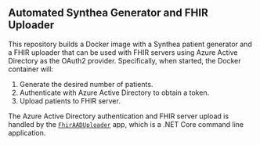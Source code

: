 Automated Synthea Generator and FHIR Uploader
---------------------------------------------

This repository builds a Docker image with a Synthea patient generator and a FHIR uploader that can be used with FHIR servers using Azure Active Directory as the OAuth2 provider. Specifically, when started, the Docker container will:

1. Generate the desired number of patients.
2. Authenticate with Azure Active Directory to obtain a token.
3. Upload patients to FHIR server.  

The Azure Active Directory authentication and FHIR server upload is handled by the [`FhirAADUploader`](FhirAADUploader) app, which is a .NET Core command line application.

